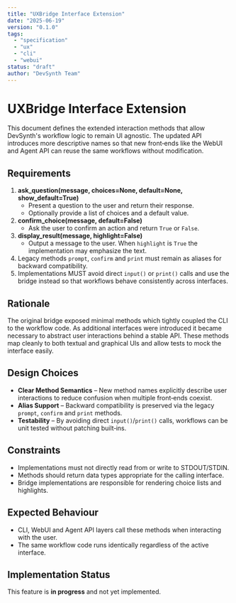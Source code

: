 ```yaml
---
title: "UXBridge Interface Extension"
date: "2025-06-19"
version: "0.1.0"
tags:
  - "specification"
  - "ux"
  - "cli"
  - "webui"
status: "draft"
author: "DevSynth Team"
---
```


# UXBridge Interface Extension

This document defines the extended interaction methods that allow DevSynth's
workflow logic to remain UI agnostic. The updated API introduces more
descriptive names so that new front‑ends like the WebUI and Agent API can reuse
the same workflows without modification.

## Requirements

1. **ask_question(message, choices=None, default=None, show_default=True)**
   - Present a question to the user and return their response.
   - Optionally provide a list of choices and a default value.
2. **confirm_choice(message, default=False)**
   - Ask the user to confirm an action and return ``True`` or ``False``.
3. **display_result(message, highlight=False)**
   - Output a message to the user. When ``highlight`` is ``True`` the
     implementation may emphasize the text.
4. Legacy methods ``prompt``, ``confirm`` and ``print`` must remain as aliases
   for backward compatibility.
5. Implementations MUST avoid direct ``input()`` or ``print()`` calls and use
   the bridge instead so that workflows behave consistently across interfaces.

## Rationale

The original bridge exposed minimal methods which tightly coupled the CLI to the
workflow code. As additional interfaces were introduced it became necessary to
abstract user interactions behind a stable API. These methods map cleanly to
both textual and graphical UIs and allow tests to mock the interface easily.

## Design Choices

- **Clear Method Semantics** – New method names explicitly describe user
  interactions to reduce confusion when multiple front‑ends coexist.
- **Alias Support** – Backward compatibility is preserved via the legacy
  `prompt`, `confirm` and `print` methods.
- **Testability** – By avoiding direct `input()`/`print()` calls, workflows can
  be unit tested without patching built‑ins.

## Constraints

- Implementations must not directly read from or write to STDOUT/STDIN.
- Methods should return data types appropriate for the calling interface.
- Bridge implementations are responsible for rendering choice lists and
  highlights.

## Expected Behaviour

- CLI, WebUI and Agent API layers call these methods when interacting with the
  user.
- The same workflow code runs identically regardless of the active interface.

## Implementation Status

This feature is **in progress** and not yet implemented.
